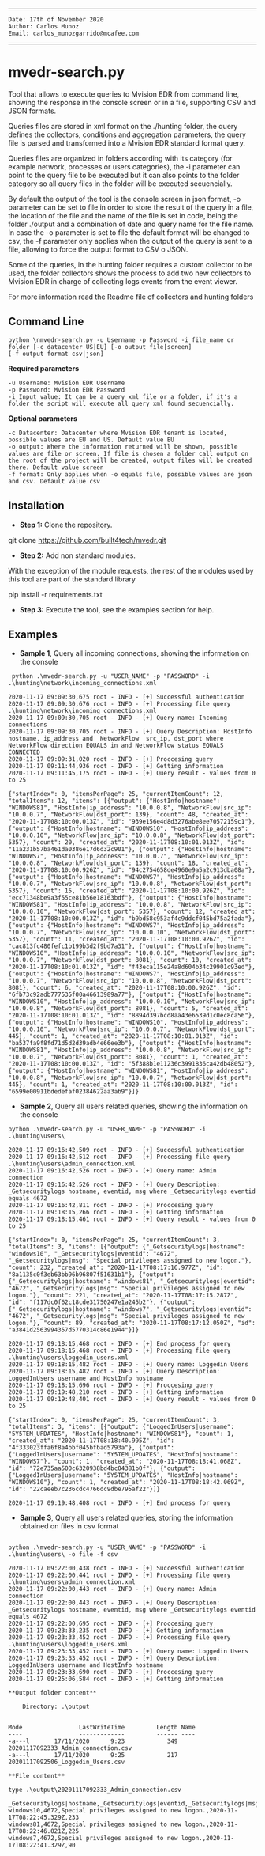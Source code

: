 ﻿___

    Date: 17th of November 2020
    Author: Carlos Munoz
    Email: carlos_munozgarrido@mcafee.com

___
# mvedr-search.py

Tool that allows to execute queries to Mvision EDR from command line, showing the response in the console screen or in a file, supporting CSV and JSON formats.

Queries files are stored in xml format on the ./hunting folder, the query defines the collectors, conditions and aggregation parameters, the query file is parsed and transformed into a Mvision EDR standard format query.

Queries files are organized in folders according with its category (for example network, processes or users categories), the -i parameter can point to the query file to be executed but it can also points to the folder category so all query files in the folder will be executed secuencially.

By default the output of the tool is the console screen in json format, -o parameter can be set to file in order to store the result of the query in a file, the location of the file and the name of the file is set in code, being the folder ./output and a combination of date and query name for the file name. In case the -o parameter is set to file the default format will be changed to csv, the -f parameter only applies when the output of the query is sent to a file, allowing to force the output format to CSV o JSON.

Some of the queries, in the hunting folder requires a custom collector to be used, the folder collectors shows the process to add two new collectors to Mvision EDR in charge of collecting logs events from the event viewer.

For more information read the Readme file of collectors and hunting folders

## Command Line
```
python \nmvedr-search.py -u Username -p Password -i file_name or folder [-c datacenter US|EU] [-o output file|screen] 
[-f output format csv|json] 
```
**Required parameters**
```
-u Username: Mvision EDR Username
-p Password: Mvision EDR Password
-i Input value: It can be a query xml file or a folder, if it's a folder the script will execute all query xml found secuencially.
```
**Optional parameters**
```
-c Datacenter: Datacenter where Mvision EDR tenant is located, possible values are EU and US. Default value EU
-o output: Where the information returned will be shown, possible values are file or screen. If file is chosen a folder call output on the root of the project will be created, output files will be created there. Default value screen
-f format: Only applies when -o equals file, possible values are json and csv. Default value csv
```
## Installation

* **Step 1:** Clone the repository. 

git clone https://github.com/built4tech/mvedr.git

* **Step 2:** Add non standard modules.
 
 With the exception of the module requests, the rest of the modules used by this tool are part of the standard library

pip install -r requirements.txt

* **Step 3:** Execute the tool, see the examples section for help.

## Examples


* **Sample 1**, Query all incoming connections, showing the information on the console

```
 python .\mvedr-search.py -u "USER_NAME" -p "PASSWORD" -i .\hunting\network\incoming_connections.xml

2020-11-17 09:09:30,675 root - INFO - [+] Successful authentication
2020-11-17 09:09:30,676 root - INFO - [+] Processing file query .\hunting\network\incoming_connections.xml
2020-11-17 09:09:30,705 root - INFO - [+] Query name: Incoming connections
2020-11-17 09:09:30,705 root - INFO - [+] Query Description: HostInfo hostname, ip_address and  NetworkFlow  src_ip, dst_port where NetworkFlow direction EQUALS in and NetworkFlow status EQUALS CONNECTED
2020-11-17 09:09:31,020 root - INFO - [+] Proccesing query
2020-11-17 09:11:44,936 root - INFO - [+] Getting information
2020-11-17 09:11:45,175 root - INFO - [+] Query result - values from 0 to 25

{"startIndex": 0, "itemsPerPage": 25, "currentItemCount": 12, "totalItems": 12, "items": [{"output": {"HostInfo|hostname": "WINDOWS81", "HostInfo|ip_address": "10.0.0.8", "NetworkFlow|src_ip": "10.0.0.7", "NetworkFlow|dst_port": 139}, "count": 48, "created_at": "2020-11-17T08:10:00.013Z", "id": "939e156e4d8d3276abe8ee70572159c1"}, {"output": {"HostInfo|hostname": "WINDOWS10", "HostInfo|ip_address": "10.0.0.10", "NetworkFlow|src_ip": "10.0.0.8", "NetworkFlow|dst_port": 5357}, "count": 20, "created_at": "2020-11-17T08:10:01.013Z", "id": "11a231b57ba461da0386e17d6d32c901"}, {"output": {"HostInfo|hostname": "WINDOWS7", "HostInfo|ip_address": "10.0.0.7", "NetworkFlow|src_ip": "10.0.0.8", "NetworkFlow|dst_port": 139}, "count": 18, "created_at": "2020-11-17T08:10:00.926Z", "id": "94c2754658de4960e9a5a2c913dba08a"}, {"output": {"HostInfo|hostname": "WINDOWS7", "HostInfo|ip_address": "10.0.0.7", "NetworkFlow|src_ip": "10.0.0.8", "NetworkFlow|dst_port": 5357}, "count": 15, "created_at": "2020-11-17T08:10:00.926Z", "id": "ecc71348be9a3f55ce81b56e18163bdf"}, {"output": {"HostInfo|hostname": "WINDOWS81", "HostInfo|ip_address": "10.0.0.8", "NetworkFlow|src_ip": "10.0.0.10", "NetworkFlow|dst_port": 5357}, "count": 12, "created_at": "2020-11-17T08:10:00.013Z", "id": "b9bd58c953af4c9ddcf045bd75a2fada"}, {"output": {"HostInfo|hostname": "WINDOWS7", "HostInfo|ip_address": "10.0.0.7", "NetworkFlow|src_ip": "10.0.0.10", "NetworkFlow|dst_port": 5357}, "count": 11, "created_at": "2020-11-17T08:10:00.926Z", "id": "cac813fc480fefc1b199b3d2f9bd7a31"}, {"output": {"HostInfo|hostname": "WINDOWS10", "HostInfo|ip_address": "10.0.0.10", "NetworkFlow|src_ip": "10.0.0.7", "NetworkFlow|dst_port": 8081}, "count": 10, "created_at": "2020-11-17T08:10:01.013Z", "id": "f43eca115e24a8d604b34c29901c93ed"}, {"output": {"HostInfo|hostname": "WINDOWS7", "HostInfo|ip_address": "10.0.0.7", "NetworkFlow|src_ip": "10.0.0.8", "NetworkFlow|dst_port": 8081}, "count": 6, "created_at": "2020-11-17T08:10:00.926Z", "id": "6fb73c92adb777535f00a46613989a77"}, {"output": {"HostInfo|hostname": "WINDOWS10", "HostInfo|ip_address": "10.0.0.10", "NetworkFlow|src_ip": "10.0.0.8", "NetworkFlow|dst_port": 8081}, "count": 5, "created_at": "2020-11-17T08:10:01.013Z", "id": "8894d397bcd8aa43e6539d1c0ec8ca56"}, {"output": {"HostInfo|hostname": "WINDOWS10", "HostInfo|ip_address": "10.0.0.10", "NetworkFlow|src_ip": "10.0.0.7", "NetworkFlow|dst_port": 445}, "count": 1, "created_at": "2020-11-17T08:10:01.013Z", "id": "ba537fa9f8fd71d5d2d39adb4e66ee3b"}, {"output": {"HostInfo|hostname": "WINDOWS81", "HostInfo|ip_address": "10.0.0.8", "NetworkFlow|src_ip": "10.0.0.7", "NetworkFlow|dst_port": 8081}, "count": 1, "created_at": "2020-11-17T08:10:00.013Z", "id": "5f388b1e11236c3991836ca42db48052"}, {"output": {"HostInfo|hostname": "WINDOWS81", "HostInfo|ip_address": "10.0.0.8", "NetworkFlow|src_ip": "10.0.0.7", "NetworkFlow|dst_port": 445}, "count": 1, "created_at": "2020-11-17T08:10:00.013Z", "id": "6599e00911bdedefaf02384622aa3ab9"}]}
```

* **Sample 2**, Query all users related queries, showing the information on the console

```
python .\mvedr-search.py -u "USER_NAME" -p "PASSWORD" -i .\hunting\users\

2020-11-17 09:16:42,509 root - INFO - [+] Successful authentication
2020-11-17 09:16:42,512 root - INFO - [+] Processing file query .\hunting\users\admin_connection.xml
2020-11-17 09:16:42,526 root - INFO - [+] Query name: Admin  connection
2020-11-17 09:16:42,526 root - INFO - [+] Query Description: _Getsecuritylogs hostname, eventid, msg where _Getsecuritylogs eventid equals 4672
2020-11-17 09:16:42,811 root - INFO - [+] Proccesing query
2020-11-17 09:18:15,266 root - INFO - [+] Getting information
2020-11-17 09:18:15,461 root - INFO - [+] Query result - values from 0 to 25

{"startIndex": 0, "itemsPerPage": 25, "currentItemCount": 3, "totalItems": 3, "items": [{"output": {"_Getsecuritylogs|hostname": "windows10", "_Getsecuritylogs|eventid": "4672", "_Getsecuritylogs|msg": "Special privileges assigned to new logon."}, "count": 232, "created_at": "2020-11-17T08:17:16.977Z", "id": "8a1135c0f3eb63bb96b96807f51631b1"}, {"output": {"_Getsecuritylogs|hostname": "windows81", "_Getsecuritylogs|eventid": "4672", "_Getsecuritylogs|msg": "Special privileges assigned to new logon."}, "count": 221, "created_at": "2020-11-17T08:17:15.287Z", "id": "f117dc0f62c18cde31750247e1a245b2"}, {"output": {"_Getsecuritylogs|hostname": "windows7", "_Getsecuritylogs|eventid": "4672", "_Getsecuritylogs|msg": "Special privileges assigned to new logon."}, "count": 89, "created_at": "2020-11-17T08:17:12.050Z", "id": "a3841d2563994357d5770314c86e1944"}]}

2020-11-17 09:18:15,468 root - INFO - [+] End process for query
2020-11-17 09:18:15,468 root - INFO - [+] Processing file query .\hunting\users\loggedin_users.xml
2020-11-17 09:18:15,482 root - INFO - [+] Query name: Loggedin Users
2020-11-17 09:18:15,482 root - INFO - [+] Query Description: LoggedInUsers username and HostInfo hostname
2020-11-17 09:18:15,696 root - INFO - [+] Proccesing query
2020-11-17 09:19:48,210 root - INFO - [+] Getting information
2020-11-17 09:19:48,401 root - INFO - [+] Query result - values from 0 to 25

{"startIndex": 0, "itemsPerPage": 25, "currentItemCount": 3, "totalItems": 3, "items": [{"output": {"LoggedInUsers|username": "5Y5TEM_UPDATES", "HostInfo|hostname": "WINDOWS81"}, "count": 1, "created_at": "2020-11-17T08:18:40.995Z", "id": "4f333023ffa6f8a4bbf045bfbad5793a"}, {"output": {"LoggedInUsers|username": "5Y5TEM_UPDATES", "HostInfo|hostname": "WINDOWS7"}, "count": 1, "created_at": "2020-11-17T08:18:41.068Z", "id": "72e735aa500c6320938bd4bc04381b0f"}, {"output": {"LoggedInUsers|username": "5Y5TEM_UPDATES", "HostInfo|hostname": "WINDOWS10"}, "count": 1, "created_at": "2020-11-17T08:18:42.069Z", "id": "22caeeb7c236cdc4766dc9dbe795af22"}]}

2020-11-17 09:19:48,408 root - INFO - [+] End process for query
```

* **Sample 3**, Query all users related queries, storing the information obtained on files in csv format

```

python .\mvedr-search.py -u "USER_NAME" -p "PASSWORD" -i .\hunting\users\ -o file -f csv

2020-11-17 09:22:00,438 root - INFO - [+] Successful authentication
2020-11-17 09:22:00,441 root - INFO - [+] Processing file query .\hunting\users\admin_connection.xml
2020-11-17 09:22:00,443 root - INFO - [+] Query name: Admin  connection
2020-11-17 09:22:00,443 root - INFO - [+] Query Description: _Getsecuritylogs hostname, eventid, msg where _Getsecuritylogs eventid equals 4672
2020-11-17 09:22:00,695 root - INFO - [+] Proccesing query
2020-11-17 09:23:33,235 root - INFO - [+] Getting information
2020-11-17 09:23:33,452 root - INFO - [+] Processing file query .\hunting\users\loggedin_users.xml
2020-11-17 09:23:33,452 root - INFO - [+] Query name: Loggedin Users
2020-11-17 09:23:33,452 root - INFO - [+] Query Description: LoggedInUsers username and HostInfo hostname
2020-11-17 09:23:33,690 root - INFO - [+] Proccesing query
2020-11-17 09:25:06,584 root - INFO - [+] Getting information

**Output folder content**

    Directory: .\output


Mode                LastWriteTime         Length Name
----                -------------         ------ ----
-a---l       17/11/2020      9:23            349 20201117092333_Admin_connection.csv
-a---l       17/11/2020      9:25            217 20201117092506_Loggedin_Users.csv

**File content**

type .\output\20201117092333_Admin_connection.csv

_Getsecuritylogs|hostname,_Getsecuritylogs|eventid,_Getsecuritylogs|msg,created_at,count
windows10,4672,Special privileges assigned to new logon.,2020-11-17T08:22:45.329Z,233
windows81,4672,Special privileges assigned to new logon.,2020-11-17T08:22:46.021Z,225
windows7,4672,Special privileges assigned to new logon.,2020-11-17T08:22:41.329Z,90
```
